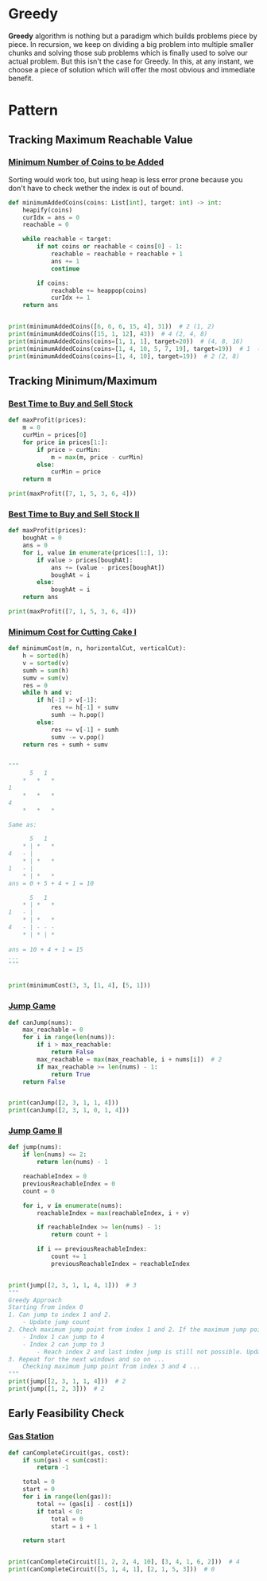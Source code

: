 # Greedy
**Greedy** algorithm is nothing but a paradigm which builds problems piece by piece. In recursion, we keep on dividing a big problem into multiple smaller chunks and solving those sub problems which is finally used to solve our actual problem. But this isn't the case for Greedy. In this, at any instant, we choose a piece of solution which will offer the most obvious and immediate benefit.

# Pattern
## Tracking Maximum Reachable Value
### [Minimum Number of Coins to be Added](https://leetcode.com/problems/minimum-number-of-coins-to-be-added/)
Sorting would work too, but using heap is less error prone because you don't have to check wether the index is out of bound.
```python
def minimumAddedCoins(coins: List[int], target: int) -> int:
    heapify(coins)
    curIdx = ans = 0
    reachable = 0

    while reachable < target:
        if not coins or reachable < coins[0] - 1:
            reachable = reachable + reachable + 1
            ans += 1
            continue

        if coins:
            reachable += heappop(coins)
            curIdx += 1
    return ans


print(minimumAddedCoins([6, 6, 6, 15, 4], 31))  # 2 (1, 2)
print(minimumAddedCoins([15, 1, 12], 43))  # 4 (2, 4, 8)
print(minimumAddedCoins(coins=[1, 1, 1], target=20))  # (4, 8, 16)
print(minimumAddedCoins(coins=[1, 4, 10, 5, 7, 19], target=19))  # 1  (2)
print(minimumAddedCoins(coins=[1, 4, 10], target=19))  # 2 (2, 8)
```

## Tracking Minimum/Maximum
### [Best Time to Buy and Sell Stock](https://leetcode.com/problems/best-time-to-buy-and-sell-stock)
```python
def maxProfit(prices):
    m = 0
    curMin = prices[0]
    for price in prices[1:]:
        if price > curMin:
            m = max(m, price - curMin)
        else:
            curMin = price
    return m

print(maxProfit([7, 1, 5, 3, 6, 4]))
```

### [Best Time to Buy and Sell Stock II](https://leetcode.com/problems/best-time-to-buy-and-sell-stock-ii)
```python
def maxProfit(prices):
    boughAt = 0
    ans = 0
    for i, value in enumerate(prices[1:], 1):
        if value > prices[boughAt]:
            ans += (value - prices[boughAt])
            boughAt = i
        else:
            boughAt = i
    return ans

print(maxProfit([7, 1, 5, 3, 6, 4]))
```

### [Minimum Cost for Cutting Cake I](https://leetcode.com/problems/minimum-cost-for-cutting-cake-i)
```python
def minimumCost(m, n, horizontalCut, verticalCut):
    h = sorted(h)
    v = sorted(v)
    sumh = sum(h)
    sumv = sum(v)
    res = 0
    while h and v:
        if h[-1] > v[-1]:
            res += h[-1] + sumv
            sumh -= h.pop()
        else:
            res += v[-1] + sumh
            sumv -= v.pop()
    return res + sumh + sumv


"""
      5   1
    *   *   *
1
    *   *   *
4
    *   *   *

Same as:

      5   1
    * | *   *
4   - |
    * | *   *
1   - |
    * | *   *
ans = 0 + 5 + 4 + 1 = 10

      5   1
    * | *   * 
1   - |       
    * | *   *
4   - | - - -
    * | * | *
    
ans = 10 + 4 + 1 = 15
...
"""


print(minimumCost(3, 3, [1, 4], [5, 1]))
```

### [Jump Game](https://leetcode.com/problems/jump-game/)
```python
def canJump(nums):
    max_reachable = 0
    for i in range(len(nums)):
        if i > max_reachable:
            return False
        max_reachable = max(max_reachable, i + nums[i])  # 2
        if max_reachable >= len(nums) - 1:
            return True
    return False


print(canJump([2, 3, 1, 1, 4]))
print(canJump([2, 3, 1, 0, 1, 4]))
```

### [Jump Game II](https://leetcode.com/problems/jump-game-ii/)
```python
def jump(nums):
    if len(nums) <= 2:
        return len(nums) - 1

    reachableIndex = 0
    previousReachableIndex = 0
    count = 0

    for i, v in enumerate(nums):
        reachableIndex = max(reachableIndex, i + v)

        if reachableIndex >= len(nums) - 1:
            return count + 1

        if i == previousReachableIndex:
            count += 1
            previousReachableIndex = reachableIndex


print(jump([2, 3, 1, 1, 4, 1]))  # 3
"""
Greedy Approach
Starting from index 0
1. Can jump to index 1 and 2.
    - Update jump count
2. Check maximum jump point from index 1 and 2. If the maximum jump point is reached (index 2) and we can still not finish jumping to the last index. Update jump count.
    - Index 1 can jump to 4
    - Index 2 can jump to 3
        - Reach index 2 and last index jump is still not possible. Update jump count.
3. Repeat for the next windows and so on ...
    Checking maximum jump point from index 3 and 4 ...
"""
print(jump([2, 3, 1, 1, 4]))  # 2
print(jump([1, 2, 3]))  # 2
```


## Early Feasibility Check
### [Gas Station](https://leetcode.com/problems/gas-station/)
```python
def canCompleteCircuit(gas, cost):
    if sum(gas) < sum(cost):
        return -1

    total = 0
    start = 0
    for i in range(len(gas)):
        total += (gas[i] - cost[i])
        if total < 0:
            total = 0
            start = i + 1

    return start


print(canCompleteCircuit([1, 2, 2, 4, 10], [3, 4, 1, 6, 2]))  # 4
print(canCompleteCircuit([5, 1, 4, 1], [2, 1, 5, 3]))  # 0
```

